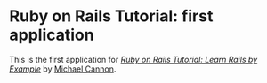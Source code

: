 # Ruby on Rails Tutorial: first application

This is the first application for
[*Ruby on Rails Tutorial: Learn Rails by Example*](http://railstutorial.org/) 
by [Michael Cannon](http://goalshape.com/).